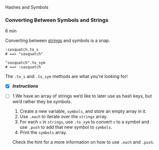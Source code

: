 Hashes and Symbols

### Converting Between Symbols and Strings

6 min

Converting between [strings](https://www.codecademy.com/resources/docs/ruby/strings) and symbols is a snap.

```
:sasquatch.to_s
# ==> "sasquatch"

"sasquatch".to_sym
# ==> :sasquatch
```

The `.to_s` and `.to_sym` methods are what you’re looking for!

- [x] ***Instructions***
- [ ] 1.We have an array of strings we’d like to later use as hash keys, but we’d rather they be symbols.
    
    1. Create a new variable, `symbols`, and store an empty array in it.
    2. Use `.each` to iterate over the `strings` array.
    3. For each `s` in `strings`, use `.to_sym` to convert `s` to a symbol and use `.push` to add that new symbol to `symbols`.
    4. Print the `symbols` array.
    
    Check the hint for a more information on how to use `.each` and `.push`.